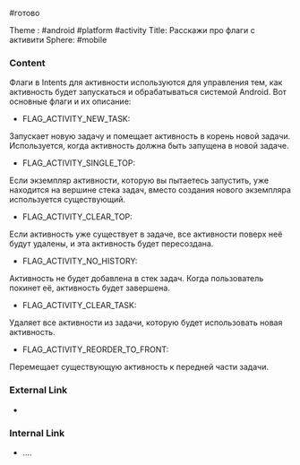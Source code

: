 #готово 

Theme : #android #platform #activity
Title: Расскажи про флаги с активити
Sphere: #mobile 

### Content

Флаги в Intents для активности используются для управления тем, как активность будет запускаться и обрабатываться системой Android. Вот основные флаги и их описание:

- FLAG_ACTIVITY_NEW_TASK:

Запускает новую задачу и помещает активность в корень новой задачи. Используется, когда активность должна быть запущена в новой задаче.

- FLAG_ACTIVITY_SINGLE_TOP:

Если экземпляр активности, которую вы пытаетесь запустить, уже находится на вершине стека задач, вместо создания нового экземпляра используется существующий.

- FLAG_ACTIVITY_CLEAR_TOP:

Если активность уже существует в задаче, все активности поверх неё будут удалены, и эта активность будет пересоздана.

- FLAG_ACTIVITY_NO_HISTORY:

Активность не будет добавлена в стек задач. Когда пользователь покинет её, активность будет завершена.

- FLAG_ACTIVITY_CLEAR_TASK:

Удаляет все активности из задачи, которую будет использовать новая активность.

- FLAG_ACTIVITY_REORDER_TO_FRONT:

Перемещает существующую активность к передней части задачи.

### External Link

- 

### Internal Link

- ....